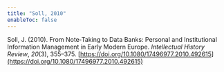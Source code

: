 ```yaml
---
title: "Soll, 2010"
enableToc: false
---
```


Soll, J. (2010). From Note‐Taking to Data Banks: Personal and Institutional Information Management in Early Modern Europe. *Intellectual History Review*, *20*(3), 355–375. [https://doi.org/10.1080/17496977.2010.492615](https://doi.org/10.1080/17496977.2010.492615)
